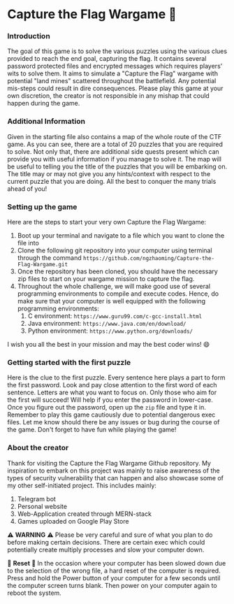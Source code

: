 # Capture the Flag Wargame 🚩

### Introduction
The goal of this game is to solve the various puzzles using the various clues provided to reach the end goal, capturing the flag. It contains several password protected files and encrypted messages which requires players' wits to solve them. It aims to simulate a "Capture the Flag" wargame with potential "land mines" scattered throughout the battlefield. Any potential mis-steps could result in dire consequences. Please play this game at your own discretion, the creator is not responsible in any mishap that could happen during the game. 

### Additional Information
Given in the starting file also contains a map of the whole route of the CTF game. As you can see, there are a total of 20 puzzles that you are required to solve. Not only that, there are additional side quests present which can provide you with useful information if you manage to solve it. The map will be useful to telling you the title of the puzzles that you will be embarking on. The title may or may not give you any hints/context with respect to the current puzzle that you are doing. All the best to conquer the many trials ahead of you!

### Setting up the game
Here are the steps to start your very own Capture the Flag Wargame:
1. Boot up your terminal and navigate to a file which you want to clone the file into
2. Clone the following git repository into your computer using terminal through the command ``https://github.com/ngzhaoming/Capture-the-Flag-Wargame.git``
3. Once the repository has been cloned, you should have the necessary zip files to start on your wargame mission to capture the flag.
4. Throughout the whole challenge, we will make good use of several programming environments to compile and execute codes. Hence, do make sure that your computer is well equipped with the following programming environments: 
	1. C environment: ``https://www.guru99.com/c-gcc-install.html``
	2. Java environment: ``https://www.java.com/en/download/``
	3. Python environment: ``https://www.python.org/downloads/``

I wish you all the best in your mission and may the best coder wins! 😄

### Getting started with the first puzzle
Here is the clue to the first puzzle. Every sentence here plays a part to form the first password. Look and pay close attention to the first word of each sentence. Letters are what you want to focus on. Only those who aim for the first will succeed! Will help if you enter the password in lower-case. Once you figure out the password, open up the `zip` file and type it in. Remember to play this game cautiously due to potential dangerous exec files. Let me know should there be any issues or bug during the course of the game. Don't forget to have fun while playing the game!

### About the creator
Thank for visiting the Capture the Flag Wargame Github repository. My inspiration to embark on this project was mainly to raise awareness of the types of security vulnerability that can happen and also showcase some of my other self-initiated project. This includes mainly:
1. Telegram bot
2. Personal website
3. Web-Application created through MERN-stack
4. Games uploaded on Google Play Store

:warning: **WARNING** :warning: Please be very careful and sure of what you plan to do before making certain decisions. There are certain exec which could potentially create multiply processes and slow your computer down.


🔄 **Reset** 🔄 In the occasion where your computer has been slowed down due to the selection of the wrong file, a hard reset of the computer is required. Press and hold the Power button of your computer for a few seconds until the computer screen turns blank. Then power on your computer again to reboot the system.

